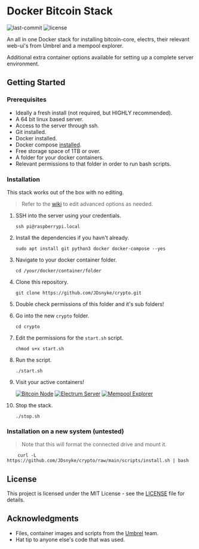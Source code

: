 # Docker Bitcoin Stack

![last-commit](https://img.shields.io/github/last-commit/JDsnyke/crypto.svg) ![license](https://img.shields.io/github/license/JDsnyke/crypto.svg)

An all in one Docker stack for installing bitcoin-core, electrs, their relevant web-ui's from Umbrel and a mempool explorer.

Additional extra container options available for setting up a complete server environment.

## Getting Started

### Prerequisites

- Ideally a fresh install (not required, but HIGHLY recommended).
- A 64 bit linux based server.
- Access to the server through ssh.
- Git installed.
- Docker installed.
- Docker compose [installed](https://docs.docker.com/compose/install/).
- Free storage space of 1TB or over.
- A folder for your docker containers.
- Relevant permissions to that folder in order to run bash scripts.

### Installation

This stack works out of the box with no editing.

> Refer to the [wiki](https://github.com/JDsnyke/crypto/wiki) to edit advanced options as needed.

1.  SSH into the server using your credentials.

        ssh pi@raspberrypi.local

2.  Install the dependencies if you havn't already.

        sudo apt install git python3 docker docker-compose --yes

3.  Navigate to your docker container folder.

        cd /your/docker/container/folder

4.  Clone this repository.

        git clone https://github.com/JDsnyke/crypto.git

5.  Double check permissions of this folder and it's sub folders!

6.  Go into the new `crypto` folder.

        cd crypto

7.  Edit the permissions for the `start.sh` script.

        chmod u+x start.sh

8.  Run the script.

        ./start.sh

9.  Visit your active containers!

    [![Bitcoin Node](https://img.shields.io/badge/Bitcoin%20Node-orange.svg)](http://localhost:3005)
    [![Electrum Server](https://img.shields.io/badge/Electrum%20Server-blue.svg)](http://localhost:3006)
    [![Mempool Explorer](https://img.shields.io/badge/Mempool%20Explorer-purple.svg)](http://localhost:3002)

10. Stop the stack.

        ./stop.sh

### Installation on a new system (untested)

> Note that this will format the connected drive and mount it.

        curl -L https://github.com/JDsnyke/crypto/raw/main/scripts/install.sh | bash

## License

This project is licensed under the MIT License - see the [LICENSE](https://github.com/JDsnyke/crypto/blob/main/LICENSE) file for details.

## Acknowledgments

- Files, container images and scripts from the [Umbrel](https://github.com/getumbrel) team.
- Hat tip to anyone else's code that was used.
